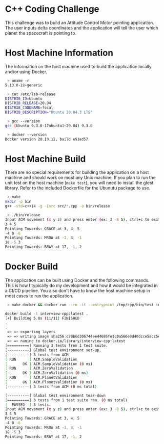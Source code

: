 # C++ Coding Challenge

This challenge was to build an Attitude Control Motor pointing application.  The user inputs delta coordinates and the application
will tell the user which planet the spacecraft is pointing to.

# Host Machine Information

The information on the host machine used to build the application locally and/or using Docker.

```bash
 > uname -r
5.13.0-28-generic

 > cat /etc/lsb-release 
DISTRIB_ID=Ubuntu
DISTRIB_RELEASE=20.04
DISTRIB_CODENAME=focal
DISTRIB_DESCRIPTION="Ubuntu 20.04.3 LTS"

 > gcc --version
gcc (Ubuntu 9.3.0-17ubuntu1~20.04) 9.3.0

 > docker --version
Docker version 20.10.12, build e91ed57
```

# Host Machine Build

There are no special requirements for building the application on a host machine and should work on most any Unix machine.  If you
plan to run the unit test on the host machine (`make test`), you will need to install the gtest library.  Refer to the included Dockerfile
for the Ubunutu package to use.

```bash
 > make
mkdir -p bin
g++ -std=c++14 -g -Isrc src/*.cpp -o bin/release

 > ./bin/release 
Input ACM movement (x y z) and press enter (ex: 3 -8 5), ctrl+c to exit:
3 4 5
Pointing Towards: GRACE at 3, 4, 5
-4 0 -6
Pointing Towards: MROW at -1, 4, -1
18 -5 3
Pointing Towards: BRAY at 17, -1, 2
```

# Docker Build

The application can be built using Docker and the following commands.  This is how I typically do my development and how it would be integrated in a CI/CD pipeline.
You also don't have to know the host machine setup in most cases to run the application.

``` bash
 > make docker && docker run --rm -it --entrypoint /tmp/cpp/bin/test interview-cpp && docker run --rm -it --entrypoint /tmp/cpp/bin/release interview-cpp 

docker build -t interview-cpp:latest .
[+] Building 5.0s (11/11) FINISHED
.
.
 => => exporting layers
 => => writing image sha256:c78b6d306744ee44686fe1c0a566e9d40dcce5acc5e0037e5df35fb79ced3e39
 => => naming to docker.io/library/interview-cpp:latest
[==========] Running 3 tests from 1 test suite.
[----------] Global test environment set-up.
[----------] 3 tests from ACM
[ RUN      ] ACM.SampleValidation
[       OK ] ACM.SampleValidation (0 ms)
[ RUN      ] ACM.ZeroValidation
[       OK ] ACM.ZeroValidation (0 ms)
[ RUN      ] ACM.PlanetValidation
[       OK ] ACM.PlanetValidation (0 ms)
[----------] 3 tests from ACM (0 ms total)

[----------] Global test environment tear-down
[==========] 3 tests from 1 test suite ran. (0 ms total)
[  PASSED  ] 3 tests.
Input ACM movement (x y z) and press enter (ex: 3 -8 5), ctrl+c to exit:
3 4 5
Pointing Towards: GRACE at 3, 4, 5
-4 0 -6
Pointing Towards: MROW at -1, 4, -1
18 -5 3
Pointing Towards: BRAY at 17, -1, 2
```


